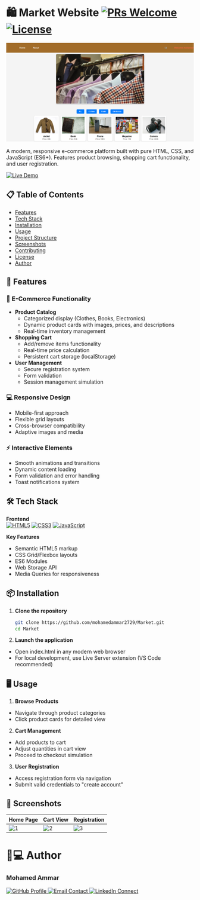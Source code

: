 # 🛍️ Market Website [![PRs Welcome](https://img.shields.io/badge/PRs-welcome-brightgreen.svg)](https://github.com/mohamedammar2729/Market/pulls) [![License](https://img.shields.io/badge/License-MIT-blue.svg)](https://opensource.org/licenses/MIT)

![Project Preview](https://github.com/mohamedammar2729/Market/blob/main/Screenshot%202024-12-30%20153201.png) <!-- Replace with actual screenshot URL -->

A modern, responsive e-commerce platform built with pure HTML, CSS, and JavaScript (ES6+). Features product browsing, shopping cart functionality, and user registration.

[![Live Demo](https://img.shields.io/badge/Live_Demo-Online-green?style=for-the-badge&logo=vercel)](https://mohamedammar2729.github.io/Market/) <!-- Add actual demo URL -->

## 📋 Table of Contents
- [Features](#-features)
- [Tech Stack](#-tech-stack)
- [Installation](#-installation)
- [Usage](#%EF%B8%8F-usage)
- [Project Structure](#-project-structure)
- [Screenshots](#-screenshots)
- [Contributing](#-contributing)
- [License](#-license)
- [Author](#-author)

## 🚀 Features

### 🛒 E-Commerce Functionality
- **Product Catalog**
  - Categorized display (Clothes, Books, Electronics)
  - Dynamic product cards with images, prices, and descriptions
  - Real-time inventory management
- **Shopping Cart**
  - Add/remove items functionality
  - Real-time price calculation
  - Persistent cart storage (localStorage)
- **User Management**
  - Secure registration system
  - Form validation
  - Session management simulation

### 💻 Responsive Design
- Mobile-first approach
- Flexible grid layouts
- Cross-browser compatibility
- Adaptive images and media

### ⚡ Interactive Elements
- Smooth animations and transitions
- Dynamic content loading
- Form validation and error handling
- Toast notifications system


## 🛠️ Tech Stack

**Frontend**  
[![HTML5](https://img.shields.io/badge/HTML5-E34F26?style=flat-square&logo=html5&logoColor=white)](https://developer.mozilla.org/en-US/docs/Web/HTML)
[![CSS3](https://img.shields.io/badge/CSS3-1572B6?style=flat-square&logo=css3&logoColor=white)](https://developer.mozilla.org/en-US/docs/Web/CSS)
[![JavaScript](https://img.shields.io/badge/JavaScript-ES6+-F7DF1E?style=flat-square&logo=javascript&logoColor=black)](https://developer.mozilla.org/en-US/docs/Web/JavaScript)

**Key Features**
- Semantic HTML5 markup
- CSS Grid/Flexbox layouts
- ES6 Modules
- Web Storage API
- Media Queries for responsiveness

## 📦 Installation

1. **Clone the repository**
   ```bash
   git clone https://github.com/mohamedammar2729/Market.git
   cd Market
2. **Launch the application**
- Open index.html in any modern web browser
- For local development, use Live Server extension (VS Code recommended)

## 🖥️ Usage

1. **Browse Products**
- Navigate through product categories
- Click product cards for detailed view

2. **Cart Management**
- Add products to cart
- Adjust quantities in cart view
- Proceed to checkout simulation

3. **User Registration**
- Access registration form via navigation
- Submit valid credentials to "create account"
## 📸 Screenshots
|Home Page | 	Cart View |	Registration |
|----------|------------|--------------|
|<img width="1262" alt="1" src="https://github.com/user-attachments/assets/cd3d6281-7189-4047-bc58-44245058cbfe" />|<img width="1260" alt="2" src="https://github.com/user-attachments/assets/8c3dcfb2-1cb2-47ff-b4a7-cad112737363" />|<img width="1260" alt="3" src="https://github.com/user-attachments/assets/3d8cca01-c011-4041-8e1d-2977855ea040" />|

<h1>👨💻 Author</h1>
<h3> Mohamed Ammar </h3>
<p>
  <a href="https://github.com/mohamedammar2729" target="_blank">
    <img src="https://img.shields.io/badge/GitHub-Profile-black?style=for-the-badge&logo=github" alt="GitHub Profile">
  </a>
  <a href="mohammedammar357@gmail.com" target="_blank">
    <img src="https://img.shields.io/badge/Email-Contact%20Me-red?style=for-the-badge&logo=gmail" alt="Email Contact">
  </a>
  <a href="https://www.linkedin.com/in/mohamed-ammar-125386220/" target="_blank">
    <img src="https://img.shields.io/badge/LinkedIn-Connect-blue?style=for-the-badge&logo=linkedin" alt="LinkedIn Connect">
  </a>
</p>


